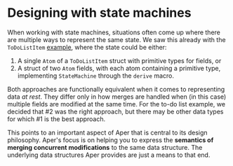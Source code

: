 # Designing with state machines

When working with state machines, situations often come up where there 
are multiple ways to represent the same state. We saw this already 
with the `ToDoListItem` [example](derive.md), where the state could be 
either:

1. A single `Atom` of a `ToDoListItem` struct with primitive types for 
   fields, or
2. A struct of two `Atom` fields, with each atom containing a 
   primitive type, implementing `StateMachine` through the `derive` 
   macro.

Both approaches are functionally equivalent when it comes to 
representing data *at rest*. They differ only in how merges are 
handled when (in this case) multiple fields are modified at the same 
time. For the to-do list example, we decided that #2 was the right 
approach, but there may be other data types for which #1 is the best 
approach.

This points to an important aspect of Aper that is central to its 
design philosophy. Aper's focus is on helping you to express the 
**semantics of merging concurrent modifications** to the same data 
structure. The underlying data structures Aper provides are just a 
means to that end.